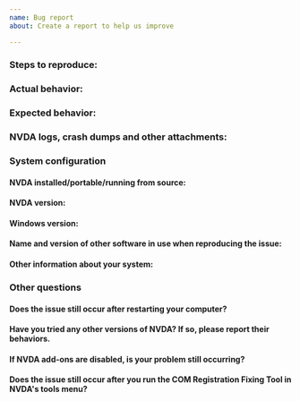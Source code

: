 ```yaml
---
name: Bug report
about: Create a report to help us improve

---
```


<!-- Please read the text in this edit field before filling it in.
Please thoroughly read NVDA's wiki article on how to fill in this template, including how to provide the required files.
Issues may be closed if the required information is not present.
https://github.com/nvaccess/nvda/blob/master/projectDocs/issues/githubIssueTemplateExplanationAndExamples.md
Please also note that the NVDA project has a Citizen and Contributor Code of Conduct which can be found at https://github.com/nvaccess/nvda/blob/master/CODE_OF_CONDUCT.md. NV Access expects that all contributors and other community members read and abide by the rules set out in this document while participating or contributing to this project. This includes creating or commenting on issues and pull requests.

Each of the questions and sections below start with multiple hash symbols (#). Place your answers and information on the blank line below each question.
-->

### Steps to reproduce:

### Actual behavior:
<!--
Use "Speak command keys" (NVDA+4) and speech viewer to copy and paste here.
Use braille viewer to copy and paste here.
You may additionally include an explanation.
-->

### Expected behavior:
<!--
Use "Speak command keys" (NVDA+4) and speech viewer to copy and paste here.
Use braille viewer to copy and paste here.
You may additionally include an explanation.
-->

### NVDA logs, crash dumps and other attachments:

### System configuration
#### NVDA installed/portable/running from source:

#### NVDA version:

#### Windows version:

#### Name and version of other software in use when reproducing the issue:

#### Other information about your system:

### Other questions
#### Does the issue still occur after restarting your computer?

#### Have you tried any other versions of NVDA? If so, please report their behaviors.

#### If NVDA add-ons are disabled, is your problem still occurring?

#### Does the issue still occur after you run the COM Registration Fixing Tool in NVDA's tools menu?
